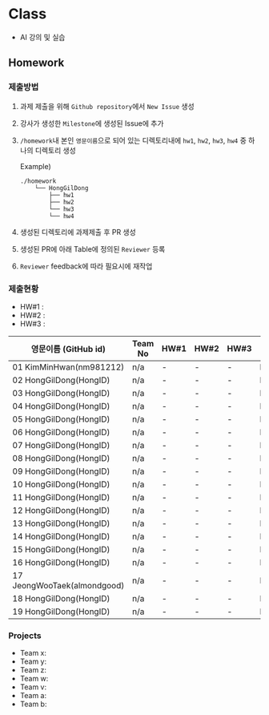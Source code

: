 # Class

* AI 강의 및 실습

## Homework

### 제출방법

1. 과제 제출을 위해 `Github repository`에서 `New Issue` 생성

2. 강사가 생성한 `Milestone`에 생성된 Issue에 추가 

3. `/homework`내 본인 `영문이름`으로 되어 있는 디렉토리내에 `hw1`, `hw2`, `hw3`, `hw4` 중 하나의 디렉토리 생성

    Example)
    ```
    ./homework
        └── HongGilDong
            ├── hw1
            ├── hw2
            └── hw3
            └── hw4
    ```

4. 생성된 디렉토리에 과제제출 후 PR 생성

5. 생성된 PR에 아래 Table에 정의된 `Reviewer` 등록

6. `Reviewer` feedback에 따라 필요시에 재작업

### 제출현황

* HW#1 :
* HW#2 :
* HW#3 :


| 영문이름 (GitHub id)           | Team No | HW#1 | HW#2 | HW#3 | Reviwer | 
|-------------------------------|---------|------|------|------|---------|
| 01 KimMinHwan(nm981212) | n/a | - | - | - | king_wss |
| 02 HongGilDong(HongID) | n/a | - | - | - | king_wss |
| 03 HongGilDong(HongID) | n/a | - | - | - | king_wss |
| 04 HongGilDong(HongID) | n/a | - | - | - | king_wss |
| 05 HongGilDong(HongID) | n/a | - | - | - | king_wss |
| 06 HongGilDong(HongID) | n/a | - | - | - | king_wss |
| 07 HongGilDong(HongID) | n/a | - | - | - | king_wss |
| 08 HongGilDong(HongID) | n/a | - | - | - | king_wss |
| 09 HongGilDong(HongID) | n/a | - | - | - | king_wss |
| 10 HongGilDong(HongID) | n/a | - | - | - | king_wss |
| 11 HongGilDong(HongID) | n/a | - | - | - | king_wss |
| 12 HongGilDong(HongID) | n/a | - | - | - | king_wss |
| 13 HongGilDong(HongID) | n/a | - | - | - | king_wss |
| 14 HongGilDong(HongID) | n/a | - | - | - | king_wss |
| 15 HongGilDong(HongID) | n/a | - | - | - | king_wss |
| 16 HongGilDong(HongID) | n/a | - | - | - | king_wss |
| 17 JeongWooTaek(almondgood) | n/a | - | - | - | king_wss |
| 18 HongGilDong(HongID) | n/a | - | - | - | king_wss |
| 19 HongGilDong(HongID) | n/a | - | - | - | king_wss |

### Projects

* Team x:
* Team y:
* Team z:
* Team w:
* Team v:
* Team a:
* Team b:

